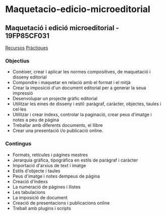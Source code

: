 # Maquetacio-edicio-microeditorial
## Maquetació i edició microeditorial - 19FP85CF031

[Recursos](recursos.md)
[Pràctiques](practiques_taller.md)

### Objectius

  * Conèixer, crear i aplicar les normes compositives, de maquetació i disseny editorial
  * Compondre i maquetar en relació amb el format i el mitjà
  * Crear la imposició d'un document editorial per a generar la seua impressió
  * Desenvolupar un projecte gràfic editorial
  * Utilitzar les eines de disseny i estil: paràgraf, caràcter, objectes, taules i cel·les
  * Utilitzar i crear índexs, controlar la paginació, crear peus d'imatge i notes a peu de pàgina
  * Treballar amb diferents documents, el llibre
  * Crear una presentació i/o publicació online.


### Contingus

  * Formats, retícules i pàgines mestres
  * Jerarquia gràfica, tipogràfica en estils de paràgraf i caràcter
  * Importació d'arxius de text i imatge
  * Estils d'objecte i taules
  * Peus d'imatge i notes dempeus de pàgina
  * Creació d'índexs
  * La numeració de pàgines i llistes
  * Les tabulacions
  * La imposició de document
  * Creació de presentacions i publicacions online
  * Treball amb plugins i scripts


